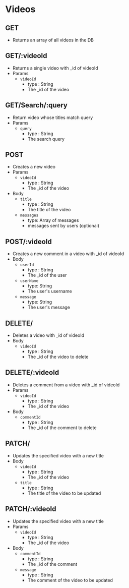 # Videos

## GET
- Returns an array of all videos in the DB


## GET/:videoId
- Returns a single video with _id of videoId
- Params
    - `videoId`
        - type : String
        - The _id of the video

## GET/Search/:query
- Return video whose titles match query
- Params
    - `query`
        - type : String
        - The search query

## POST
- Creates a new video
- Params
    - `videoId`
        - type : String
        - The _id of the video
- Body
    - `title`
        - type : String
        - The title of the video
    - `messages`
        - type: Array of messages
        - messages sent by users (optional)
        
## POST/:videoId
- Creates a new comment in a video with _id of videoId
- Body
    - `userId`
        - type : String
        - The _id of the user
    - `userName`
        - type: String
        - The user's username
    - `message`
        - type: String
        - The user's message

## DELETE/
- Deletes a video with _id of videoId
- Body
    - `videoId`
        - type : String
        - The _id of the video to delete
        
## DELETE/:videoId
- Deletes a comment from a video with _id of videoId
- Params
    - `videoId`
        - type : String
        - The _id of the video
- Body
    - `commentId`
        - type : String
        - The _id of the comment to delete

## PATCH/
- Updates the specified video with a new title
- Body
    - `videoId`
        - type : String
        - The _id of the video
    - `title`
        - type : String
        - The title of the video to be updated

## PATCH/:videoId
- Updates the specified video with a new title
- Params
    - `videoId`
        - type : String
        - The _id of the video
- Body
    - `commentId`
        - type : String
        - The _id of the comment
    - `message`
        - type : String
        - The comment of the video to be updated
